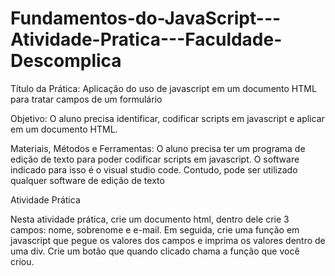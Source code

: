 # Fundamentos-do-JavaScript---Atividade-Pratica---Faculdade-Descomplica
Título da Prática: Aplicação do uso de javascript em um documento HTML para tratar campos de um formulário

Objetivo: O aluno precisa identificar, codificar scripts em javascript e aplicar em um documento HTML.

Materiais, Métodos e Ferramentas: O aluno precisa ter um programa de edição de texto para poder codificar scripts em javascript. O software indicado para isso é o visual studio code. Contudo, pode ser utilizado qualquer software de edição de texto

Atividade Prática

Nesta atividade prática, crie um documento html, dentro dele crie 3 campos: nome, sobrenome e e-mail. Em seguida, crie uma função em javascript que pegue os valores dos campos e imprima os valores dentro de uma div. Crie um botão que quando clicado chama a função que você criou.
